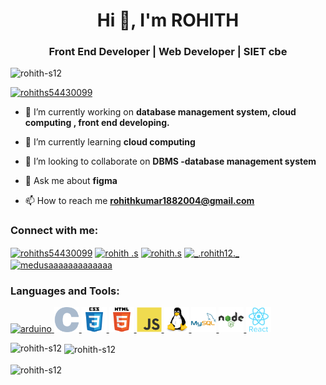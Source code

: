 <h1 align="center">Hi 👋, I'm ROHITH</h1>
<h3 align="center">Front End Developer | Web Developer | SIET cbe</h3>

<p align="left"> <img src="https://komarev.com/ghpvc/?username=rohith-s12&label=Profile%20views&color=0e75b6&style=flat" alt="rohith-s12" /> </p>

<p align="left"> <a href="https://twitter.com/rohiths54430099" target="blank"><img src="https://img.shields.io/twitter/follow/rohiths54430099?logo=twitter&style=for-the-badge" alt="rohiths54430099" /></a> </p>

- 🔭 I’m currently working on **database management system, cloud computing , front end developing.**

- 🌱 I’m currently learning **cloud computing**

- 👯 I’m looking to collaborate on **DBMS -database management system**

- 💬 Ask me about **figma**

- 📫 How to reach me **rohithkumar1882004@gmail.com**

<h3 align="left">Connect with me:</h3>
<p align="left">
<a href="https://twitter.com/rohiths54430099" target="blank"><img align="center" src="https://raw.githubusercontent.com/rahuldkjain/github-profile-readme-generator/master/src/images/icons/Social/twitter.svg" alt="rohiths54430099" height="30" width="40" /></a>
<a href="https://linkedin.com/in/rohith .s" target="blank"><img align="center" src="https://raw.githubusercontent.com/rahuldkjain/github-profile-readme-generator/master/src/images/icons/Social/linked-in-alt.svg" alt="rohith .s" height="30" width="40" /></a>
<a href="https://fb.com/rohith.s" target="blank"><img align="center" src="https://raw.githubusercontent.com/rahuldkjain/github-profile-readme-generator/master/src/images/icons/Social/facebook.svg" alt="rohith.s" height="30" width="40" /></a>
<a href="https://instagram.com/_.rohith12._" target="blank"><img align="center" src="https://raw.githubusercontent.com/rahuldkjain/github-profile-readme-generator/master/src/images/icons/Social/instagram.svg" alt="_.rohith12._" height="30" width="40" /></a>
<a href="https://discord.gg/medusaaaaaaaaaaaaa" target="blank"><img align="center" src="https://raw.githubusercontent.com/rahuldkjain/github-profile-readme-generator/master/src/images/icons/Social/discord.svg" alt="medusaaaaaaaaaaaaa" height="30" width="40" /></a>
</p>

<h3 align="left">Languages and Tools:</h3>
<p align="left"> <a href="https://www.arduino.cc/" target="_blank" rel="noreferrer"> <img src="https://cdn.worldvectorlogo.com/logos/arduino-1.svg" alt="arduino" width="40" height="40"/> </a> <a href="https://www.cprogramming.com/" target="_blank" rel="noreferrer"> <img src="https://raw.githubusercontent.com/devicons/devicon/master/icons/c/c-original.svg" alt="c" width="40" height="40"/> </a> <a href="https://www.w3schools.com/css/" target="_blank" rel="noreferrer"> <img src="https://raw.githubusercontent.com/devicons/devicon/master/icons/css3/css3-original-wordmark.svg" alt="css3" width="40" height="40"/> </a> <a href="https://www.w3.org/html/" target="_blank" rel="noreferrer"> <img src="https://raw.githubusercontent.com/devicons/devicon/master/icons/html5/html5-original-wordmark.svg" alt="html5" width="40" height="40"/> </a> <a href="https://developer.mozilla.org/en-US/docs/Web/JavaScript" target="_blank" rel="noreferrer"> <img src="https://raw.githubusercontent.com/devicons/devicon/master/icons/javascript/javascript-original.svg" alt="javascript" width="40" height="40"/> </a> <a href="https://www.linux.org/" target="_blank" rel="noreferrer"> <img src="https://raw.githubusercontent.com/devicons/devicon/master/icons/linux/linux-original.svg" alt="linux" width="40" height="40"/> </a> <a href="https://www.mysql.com/" target="_blank" rel="noreferrer"> <img src="https://raw.githubusercontent.com/devicons/devicon/master/icons/mysql/mysql-original-wordmark.svg" alt="mysql" width="40" height="40"/> </a> <a href="https://nodejs.org" target="_blank" rel="noreferrer"> <img src="https://raw.githubusercontent.com/devicons/devicon/master/icons/nodejs/nodejs-original-wordmark.svg" alt="nodejs" width="40" height="40"/> </a> <a href="https://reactjs.org/" target="_blank" rel="noreferrer"> <img src="https://raw.githubusercontent.com/devicons/devicon/master/icons/react/react-original-wordmark.svg" alt="react" width="40" height="40"/> </a> </p>

<p><img align="left" src="https://github-readme-stats.vercel.app/api/top-langs?username=rohith-s12&show_icons=true&locale=en&layout=compact" alt="rohith-s12" /></p>

<p>&nbsp;<img align="center" src="https://github-readme-stats.vercel.app/api?username=rohith-s12&show_icons=true&locale=en" alt="rohith-s12" /></p>

<p><img align="center" src="https://github-readme-streak-stats.herokuapp.com/?user=rohith-s12&" alt="rohith-s12" /></p>

